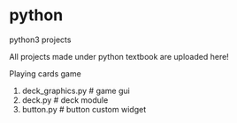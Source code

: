 # python
python3 projects

All projects made under python textbook are uploaded here!

Playing cards game
1. deck_graphics.py # game gui
2. deck.py # deck module
3. button.py # button custom widget

